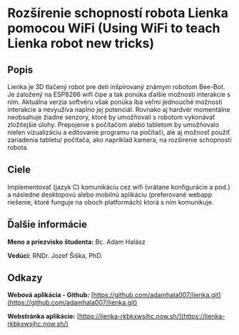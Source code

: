 # Rozšírenie schopností robota Lienka pomocou WiFi (Using WiFi to teach Lienka robot new tricks)

## Popis

Lienka je 3D tlačený robot pre deti inšpirovaný známym robotom Bee-Bot. Je
založený na ESP8266 wifi čipe a tak ponúka ďalšie možnosti interakcie s ním.
Aktuálna verzia softvéru však ponúka iba veľmi jednouché možnosti interakcie
a nevyužíva naplno jej potenciál. Rovnako aj hardvér momentálne neobsahuje
žiadne senzory, ktoré by umožňovali s robotom vykonávať zložitejšie úlohy.
Prepojenie s počítačom alebo tabletom by umožňovalo nielen vizualizáciu
a editovanie programu na počítači, ale aj možnosť použiť zariadenia tabletu/
počítača, ako napríklad kamera, na rozšírenie schopností robota.

## Ciele
Implementovať (jazyk C) komunikáciu cez wifi (vrátane konfigurácie a pod.)
a následne desktopovú alebo mobilnú aplikáciu (preferované webapp riešenie,
ktoré funguje na oboch platformách) ktorá s ním komunikuje.

## Ďalšie informácie
**Meno a priezvisko študenta:** Bc. Adam Halász

**Vedúci:** RNDr. Jozef Šiška, PhD.

## Odkazy
**Webová aplikácia - Github:** [https://github.com/adamhala007/lienka.git](https://github.com/adamhala007/lienka.git)

**Webstránka aplikácie:** [https://lienka-rkbkxwsjhc.now.sh/](https://lienka-rkbkxwsjhc.now.sh/)
 
